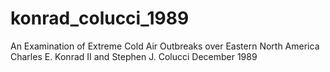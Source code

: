 # konrad_colucci_1989
An Examination of Extreme Cold Air Outbreaks over Eastern North America
Charles E. Konrad II and Stephen J. Colucci
December 1989


